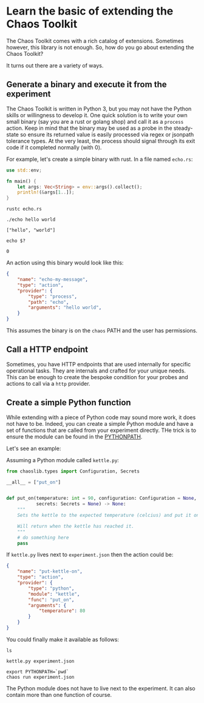 # Learn the basic of extending the Chaos Toolkit

The Chaos Toolkit comes with a rich catalog of extensions. Sometimes however,
this library is not enough. So, how do you go about extending the Chaos Toolkit?

It turns out there are a variety of ways.

## Generate a binary and execute it from the experiment

The Chaos Toolkit is written in Python 3, but you may not have the Python
skills or willingness to develop it. One quick solution is to write your own
small binary (say you are a rust or golang shop) and call it as a `process`
action. Keep in mind that the binary may be used as a probe in the steady-state
so ensure its returned value is easily processed via regex or jsonpath
tolerance types. At the very least, the process should signal through its
exit code if it completed normally (with 0).

For example, let's create a simple binary with rust. In a file named `echo.rs`:

```rust
use std::env;

fn main() {
    let args: Vec<String> = env::args().collect();
    println!(&args[1..]);
}
```

```console
rustc echo.rs
```

```console
./echo hello world
```

```
["hello", "world"]
```

```console
echo $?
```

```
0
```

An action using this binary would look like this:


```json
{
    "name": "echo-my-message",
    "type": "action",
    "provider": {
        "type": "process",
        "path": "echo",
        "arguments": "hello world",
    }
}
```

This assumes the binary is on the `chaos` PATH and the user has permissions.

## Call a HTTP endpoint

Sometimes, you have HTTP endpoints that are used internally for specific
operational tasks. They are internals and crafted for your unique needs. This
can be enough to create the bespoke condition for your probes and actions to
call via a `http` provider.

## Create a simple Python function

While extending with a piece of Python code may sound more work, it does not
have to be. Indeed, you can create a simple Python module and have a set of
functions that are called from your experiment directly. THe trick is to
ensure the module can be found in the [PYTHONPATH][].

[PYTHONPATH]: https://docs.python.org/3/using/cmdline.html#envvar-PYTHONPATH

Let's see an example:

Assuming a Python module called `kettle.py`:

```python
from chaoslib.types import Configuration, Secrets

__all__ = ["put_on"]


def put_on(temperature: int = 90, configuration: Configuration = None,
           secrets: Secrets = None) -> None:
    """
    Sets the kettle to the expected temperature (celcius) and put it on.

    Will return when the kettle has reached it.
    """
    # do something here
    pass
```

If `kettle.py` lives next to `experiment.json` then the action could be:


```json
{
    "name": "put-kettle-on",
    "type": "action",
    "provider": {
        "type": "python",
        "module": "kettle",
        "func": "put_on",
        "arguments": {
            "temperature": 80
        }
    }
}
```

You could finally make it available as follows:

```console
ls
```

```
kettle.py experiment.json
```

```console
export PYTHONPATH=`pwd`
chaos run experiment.json
```

The Python module does not have to live next to the experiment. It can also
contain more than one function of course.